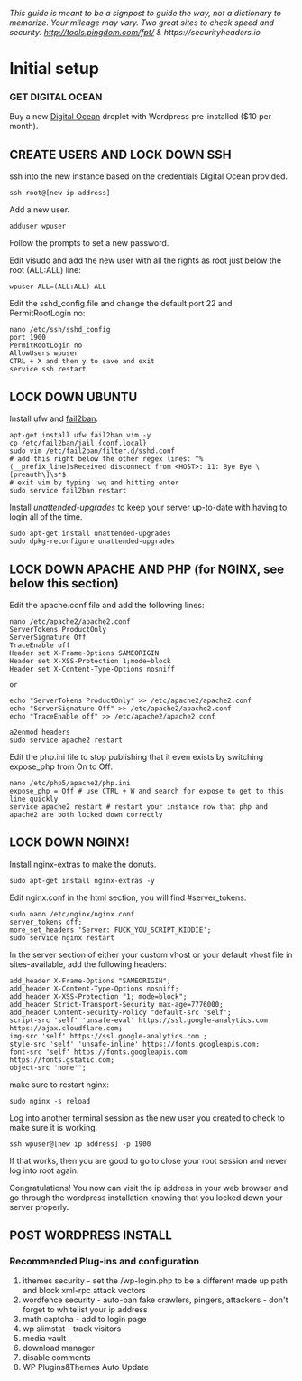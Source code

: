 _This guide is meant to be a signpost to guide the way, not a dictionary to memorize. Your mileage may vary._
_Two great sites to check speed and security: http://tools.pingdom.com/fpt/ & https://securityheaders.io_

# Initial setup

### GET DIGITAL OCEAN
Buy a new [Digital Ocean](http://www.digitalocean.com) droplet with Wordpress pre-installed ($10 per month).

## CREATE USERS AND LOCK DOWN SSH
ssh into the new instance based on the credentials Digital Ocean provided.

`ssh root@[new ip address]`

Add a new user.

` adduser wpuser `

Follow the prompts to set a new password.

Edit visudo and add the new user with all the rights as root just below the root (ALL:ALL) line:

` wpuser ALL=(ALL:ALL) ALL `

Edit the sshd_config file and change the default port 22 and PermitRootLogin no:

```
nano /etc/ssh/sshd_config 
port 1900 
PermitRootLogin no 
AllowUsers wpuser
CTRL + X and then y to save and exit
service ssh restart 
```

## LOCK DOWN UBUNTU
Install ufw and [fail2ban](http://fail2ban.org).
```
apt-get install ufw fail2ban vim -y
cp /etc/fail2ban/jail.{conf,local}
sudo vim /etc/fail2ban/filter.d/sshd.conf
# add this right below the other regex lines: ^%(__prefix_line)sReceived disconnect from <HOST>: 11: Bye Bye \[preauth\]\s*$
# exit vim by typing :wq and hitting enter
sudo service fail2ban restart
```

Install _unattended-upgrades_ to keep your server up-to-date with having to login all of the time.
```
sudo apt-get install unattended-upgrades
sudo dpkg-reconfigure unattended-upgrades
```



## LOCK DOWN APACHE AND PHP (for NGINX, see below this section)
Edit the apache.conf file and add the following lines:

```
nano /etc/apache2/apache2.conf
ServerTokens ProductOnly
ServerSignature Off
TraceEnable off
Header set X-Frame-Options SAMEORIGIN
Header set X-XSS-Protection 1;mode=block
Header set X-Content-Type-Options nosniff

or

echo "ServerTokens ProductOnly" >> /etc/apache2/apache2.conf
echo "ServerSignature Off" >> /etc/apache2/apache2.conf
echo "TraceEnable off" >> /etc/apache2/apache2.conf

a2enmod headers
sudo service apache2 restart
```
Edit the php.ini file to stop publishing that it even exists by switching expose_php from On to Off:

```
nano /etc/php5/apache2/php.ini
expose_php = Off # use CTRL + W and search for expose to get to this line quickly
service apache2 restart # restart your instance now that php and apache2 are both locked down correctly
```

## LOCK DOWN NGINX!
Install nginx-extras to make the donuts.
```
sudo apt-get install nginx-extras -y
```
Edit nginx.conf in the html section, you will find #server_tokens:
```
sudo nano /etc/nginx/nginx.conf
server_tokens off;
more_set_headers 'Server: FUCK_YOU_SCRIPT_KIDDIE';
sudo service nginx restart
```

In the server section of either your custom vhost or your default vhost file in sites-available, add the following headers:
```
add_header X-Frame-Options "SAMEORIGIN";
add_header X-Content-Type-Options nosniff;
add_header X-XSS-Protection "1; mode=block";
add_header Strict-Transport-Security max-age=7776000;
add_header Content-Security-Policy "default-src 'self'; 
script-src 'self' 'unsafe-eval' https://ssl.google-analytics.com https://ajax.cloudflare.com; 
img-src 'self' https://ssl.google-analytics.com ; 
style-src 'self' 'unsafe-inline' https://fonts.googleapis.com; 
font-src 'self' https://fonts.googleapis.com https://fonts.gstatic.com; 
object-src 'none'";
```

make sure to restart nginx:
```
sudo nginx -s reload
```

Log into another terminal session as the new user you created to check to make sure it is working.

```
ssh wpuser@[new ip address] -p 1900
```
If that works, then you are good to go to close your root session and never log into root again.

Congratulations! You now can visit the ip address in your web browser and go through the wordpress installation knowing that you locked down your server properly.

## POST WORDPRESS INSTALL

### Recommended Plug-ins and configuration
1. ithemes security - set the /wp-login.php to be a different made up path and block xml-rpc attack vectors
2. wordfence security - auto-ban fake crawlers, pingers, attackers - don't forget to whitelist your ip address
3. math captcha - add to login page
4. wp slimstat - track visitors
5. media vault
6. download manager
7. disable comments
8. WP Plugins&Themes Auto Update
